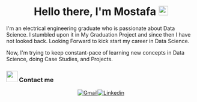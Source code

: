 
<h1 align="center">Hello there, I'm Mostafa <img src="https://media.giphy.com/media/w1OBpBd7kJqHrJnJ13/giphy.gif" width="25px"></h1>
<p align="center">
   </p>
  

I'm an electrical engineering graduate who is passionate about Data Science. I stumbled upon it in My Graduation Project and since then I have not looked back.
Looking Forward to kick start my career in Data Science.
 
Now, I'm trying to keep constant-pace of learning new concepts in Data Science, doing Case Studies, and Projects.

### <img src="https://media.giphy.com/media/efUQrWLjbgji5u1Ove/giphy.gif" width="30px"> Contact me

<center>

[![Gmail](https://img.shields.io/static/v1?label=Gmail&labelColor=EA0008&message=mostafa.gamalh97@gmail.com&color=555555&style=flat&logo=gmail&logoColor=white)](mostafa.gamalh97@gmail.com)[![Linkedin](https://img.shields.io/static/v1?label=&message=Linkedin&color=0E7FBF&&&style=flat&logo=linkedin&logoColor=white)](https://www.linkedin.com/in/mostafa-gamal-s97/)
    
 
<!---
mostafa-gamal-97/mostafa-gamal-97 is a ✨ special ✨ repository because its `README.md` (this file) appears on your GitHub profile.
You can click the Preview link to take a look at your changes.
--->
